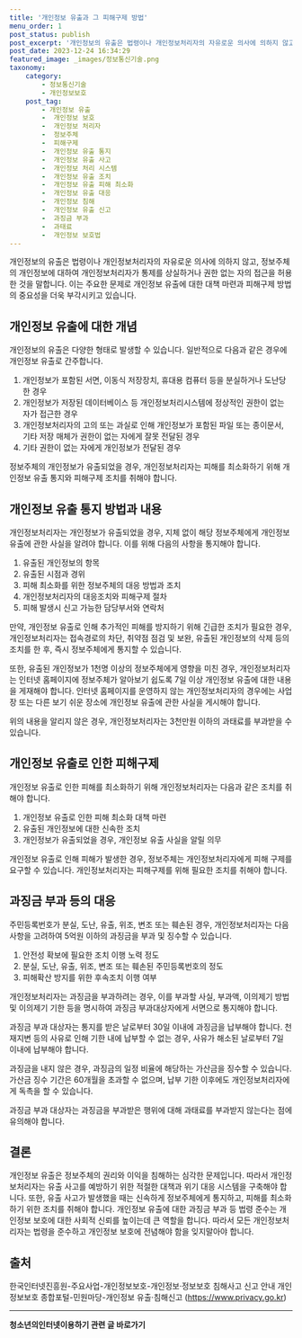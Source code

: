 ```yaml
---
title: '개인정보 유출과 그 피해구제 방법'
menu_order: 1
post_status: publish
post_excerpt: '개인정보의 유출은 법령이나 개인정보처리자의 자유로운 의사에 의하지 않고, 정보주체의 개인정보에 대하여 개인정보처리자가 통제를 상실하거나 권한 없는 자의 접근을 허용한 것을 말합니다. 이는 주요한 문제로 개인정보 유출에 대한 대책 마련과 피해구제 방법의 중요성을 더욱 부각시키고 있습니다.'
post_date: 2023-12-24 16:34:29
featured_image: _images/정보통신기술.png
taxonomy:
    category:
        - 정보통신기술
        - 개인정보보호
    post_tag:
        - 개인정보 유출
        -  개인정보 보호
        -  개인정보 처리자
        -  정보주체
        -  피해구제
        -  개인정보 유출 통지
        -  개인정보 유출 사고
        -  개인정보 처리 시스템
        -  개인정보 유출 조치
        -  개인정보 유출 피해 최소화
        -  개인정보 유출 대응
        -  개인정보 침해
        -  개인정보 유출 신고
        -  과징금 부과
        -  과태료
        -  개인정보 보호법
---
```



개인정보의 유출은 법령이나 개인정보처리자의 자유로운 의사에 의하지 않고, 정보주체의 개인정보에 대하여 개인정보처리자가 통제를 상실하거나 권한 없는 자의 접근을 허용한 것을 말합니다. 이는 주요한 문제로 개인정보 유출에 대한 대책 마련과 피해구제 방법의 중요성을 더욱 부각시키고 있습니다.

## 개인정보 유출에 대한 개념

개인정보의 유출은 다양한 형태로 발생할 수 있습니다. 일반적으로 다음과 같은 경우에 개인정보 유출로 간주합니다.

1. 개인정보가 포함된 서면, 이동식 저장장치, 휴대용 컴퓨터 등을 분실하거나 도난당한 경우
2. 개인정보가 저장된 데이터베이스 등 개인정보처리시스템에 정상적인 권한이 없는 자가 접근한 경우
3. 개인정보처리자의 고의 또는 과실로 인해 개인정보가 포함된 파일 또는 종이문서, 기타 저장 매체가 권한이 없는 자에게 잘못 전달된 경우
4. 기타 권한이 없는 자에게 개인정보가 전달된 경우

정보주체의 개인정보가 유출되었을 경우, 개인정보처리자는 피해를 최소화하기 위해 개인정보 유출 통지와 피해구제 조치를 취해야 합니다.

## 개인정보 유출 통지 방법과 내용

개인정보처리자는 개인정보가 유출되었을 경우, 지체 없이 해당 정보주체에게 개인정보 유출에 관한 사실을 알려야 합니다. 이를 위해 다음의 사항을 통지해야 합니다.

1. 유출된 개인정보의 항목
2. 유출된 시점과 경위
3. 피해 최소화를 위한 정보주체의 대응 방법과 조치
4. 개인정보처리자의 대응조치와 피해구제 절차
5. 피해 발생시 신고 가능한 담당부서와 연락처

만약, 개인정보 유출로 인해 추가적인 피해를 방지하기 위해 긴급한 조치가 필요한 경우, 개인정보처리자는 접속경로의 차단, 취약점 점검 및 보완, 유출된 개인정보의 삭제 등의 조치를 한 후, 즉시 정보주체에게 통지할 수 있습니다.

또한, 유출된 개인정보가 1천명 이상의 정보주체에게 영향을 미친 경우, 개인정보처리자는 인터넷 홈페이지에 정보주체가 알아보기 쉽도록 7일 이상 개인정보 유출에 대한 내용을 게재해야 합니다. 인터넷 홈페이지를 운영하지 않는 개인정보처리자의 경우에는 사업장 또는 다른 보기 쉬운 장소에 개인정보 유출에 관한 사실을 게시해야 합니다.

위의 내용을 알리지 않은 경우, 개인정보처리자는 3천만원 이하의 과태료를 부과받을 수 있습니다.

## 개인정보 유출로 인한 피해구제

개인정보 유출로 인한 피해를 최소화하기 위해 개인정보처리자는 다음과 같은 조치를 취해야 합니다.

1. 개인정보 유출로 인한 피해 최소화 대책 마련
2. 유출된 개인정보에 대한 신속한 조치
3. 개인정보가 유출되었을 경우, 개인정보 유출 사실을 알릴 의무

개인정보 유출로 인해 피해가 발생한 경우, 정보주체는 개인정보처리자에게 피해 구제를 요구할 수 있습니다. 개인정보처리자는 피해구제를 위해 필요한 조치를 취해야 합니다.

## 과징금 부과 등의 대응

주민등록번호가 분실, 도난, 유출, 위조, 변조 또는 훼손된 경우, 개인정보처리자는 다음 사항을 고려하여 5억원 이하의 과징금을 부과 및 징수할 수 있습니다.

1. 안전성 확보에 필요한 조치 이행 노력 정도
2. 분실, 도난, 유출, 위조, 변조 또는 훼손된 주민등록번호의 정도
3. 피해확산 방지를 위한 후속조치 이행 여부

개인정보처리자는 과징금을 부과하려는 경우, 이를 부과할 사실, 부과액, 이의제기 방법 및 이의제기 기한 등을 명시하여 과징금 부과대상자에게 서면으로 통지해야 합니다.

과징금 부과 대상자는 통지를 받은 날로부터 30일 이내에 과징금을 납부해야 합니다. 천재지변 등의 사유로 인해 기한 내에 납부할 수 없는 경우, 사유가 해소된 날로부터 7일 이내에 납부해야 합니다.

과징금을 내지 않은 경우, 과징금의 일정 비율에 해당하는 가산금을 징수할 수 있습니다. 가산금 징수 기간은 60개월을 초과할 수 없으며, 납부 기한 이후에도 개인정보처리자에게 독촉을 할 수 있습니다.

과징금 부과 대상자는 과징금을 부과받은 행위에 대해 과태료를 부과받지 않는다는 점에 유의해야 합니다.

## 결론

개인정보 유출은 정보주체의 권리와 이익을 침해하는 심각한 문제입니다. 따라서 개인정보처리자는 유출 사고를 예방하기 위한 적절한 대책과 위기 대응 시스템을 구축해야 합니다. 또한, 유출 사고가 발생했을 때는 신속하게 정보주체에게 통지하고, 피해를 최소화하기 위한 조치를 취해야 합니다. 개인정보 유출에 대한 과징금 부과 등 법령 준수는 개인정보 보호에 대한 사회적 신뢰를 높이는데 큰 역할을 합니다. 따라서 모든 개인정보처리자는 법령을 준수하고 개인정보 보호에 전념해야 함을 잊지말아야 합니다.

## 출처
한국인터넷진흥원-주요사업-개인정보보호-개인정보·정보보호 침해사고 신고 안내
개인정보보호 종합포털-민원마당-개인정보 유출·침해신고 (https://www.privacy.go.kr)
<!-- wp:separator -->
<hr class="wp-block-separator has-alpha-channel-opacity"/>
<!-- /wp:separator -->

<!-- wp:group {"backgroundColor":"base","layout":{"type":"constrained"}} -->
<div class="wp-block-group has-base-background-color has-background"><!-- wp:paragraph {"align":"center","fontSize":"medium"} -->
<p class="has-text-align-center has-large-font-size"><strong>청소년의인터넷이용하기 관련 글 바로가기</strong></p>
<!-- /wp:paragraph -->


<!-- wp:latest-posts
{"categories":[{"id":34663,"count":19,"description":"","link":"https://uknowlaw.com/category/%ec%b2%ad%ec%86%8c%eb%85%84%ec%9d%98%ec%9d%b8%ed%84%b0%eb%84%b7%ec%9d%b4%ec%9a%a9%ed%95%98%ea%b8%b0/","name":"청소년의인터넷이용하기","slug":"청소년의인터넷이용하기","taxonomy":"category","parent":0,"meta":[],"_links":{"self":[{"href":"https://uknowlaw.com/wp-json/wp/v2/categories/34663"}],"collection":[{"href":"https://uknowlaw.com/wp-json/wp/v2/categories"}],"about":[{"href":"https://uknowlaw.com/wp-json/wp/v2/taxonomies/category"}],"wp:post_type":[{"href":"https://uknowlaw.com/wp-json/wp/v2/posts?categories=34663"}],"curies":[{"name":"wp","href":"https://api.w.org/{rel}","templated":true}]}}],"postsToShow":100,"excerptLength":28,"postLayout":"grid","columns":2,"featuredImageAlign":"left","featuredImageSizeSlug":"large","fontSize":"small"} /--></div>
<!-- /wp:group -->